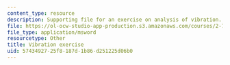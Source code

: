 ```yaml
---
content_type: resource
description: Supporting file for an exercise on analysis of vibration.
file: https://ol-ocw-studio-app-production.s3.amazonaws.com/courses/2-72-elements-of-mechanical-design-spring-2009/5743492725f8187d1b86d251225d06b0_vibration.sldprt
file_type: application/msword
resourcetype: Other
title: Vibration exercise
uid: 57434927-25f8-187d-1b86-d251225d06b0
---
```

